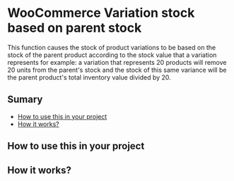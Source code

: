 <h1>WooCommerce Variation stock based on parent stock</h1>

<p>This function causes the stock of product variations to be based on the stock of the parent product according to the stock value that a variation represents for example: a variation that represents 20 products will remove 20 units from the parent's stock and the stock of this same variance will be the parent product's total inventory value divided by 20.</p>

<h2>Sumary</h2>

<ul>
  <li><a href="#howToUse">How to use this in your project</a></li>
  <li><a href="#howItWorks">How it works?</a></li>
</ul>


<h2 id="howToUse">How to use this in your project</h2>

<h2 id="howItWorks">How it works?</h2>
